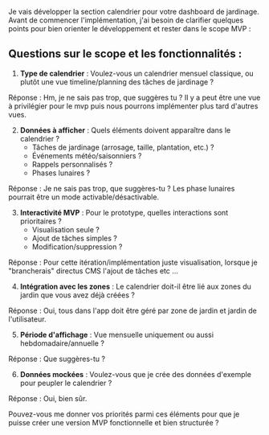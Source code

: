 Je vais développer la section calendrier pour votre dashboard de jardinage. Avant de commencer l'implémentation, j'ai besoin de clarifier quelques points pour bien orienter le développement et rester dans le scope MVP :

## Questions sur le scope et les fonctionnalités :

1. **Type de calendrier** : Voulez-vous un calendrier mensuel classique, ou plutôt une vue timeline/planning des tâches de jardinage ?

Réponse : Hm, je ne sais pas trop, que suggères tu ? Il y a peut être une vue à privilégier pour le mvp puis nous pourrons implémenter plus tard d'autres vues.

2. **Données à afficher** : Quels éléments doivent apparaître dans le calendrier ?
   - Tâches de jardinage (arrosage, taille, plantation, etc.) ?
   - Événements météo/saisonniers ?
   - Rappels personnalisés ?
   - Phases lunaires ?

Réponse : Je ne sais pas trop, que suggères-tu ? Les phase lunaires pourrait être un mode activable/désactivable.

3. **Interactivité MVP** : Pour le prototype, quelles interactions sont prioritaires ?
   - Visualisation seule ?
   - Ajout de tâches simples ?
   - Modification/suppression ?

Réponse : Pour cette itération/implémentation juste visualisation, lorsque je "brancherais" directus CMS l'ajout de tâches etc ...

4. **Intégration avec les zones** : Le calendrier doit-il être lié aux zones du jardin que vous avez déjà créées ?

Réponse : Oui, tous dans l'app doit être géré par zone de jardin et jardin de l'utilisateur.

5. **Période d'affichage** : Vue mensuelle uniquement ou aussi hebdomadaire/annuelle ?

Réponse : Que suggères-tu ?

6. **Données mockées** : Voulez-vous que je crée des données d'exemple pour peupler le calendrier ?

Réponse : Oui, bien sûr.

Pouvez-vous me donner vos priorités parmi ces éléments pour que je puisse créer une version MVP fonctionnelle et bien structurée ?
